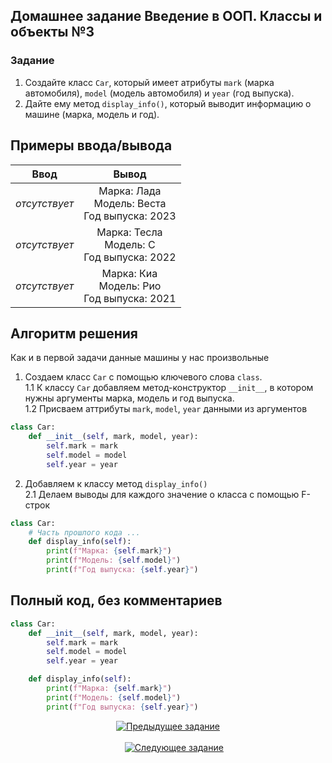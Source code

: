 ## Домашнее задание Введение в ООП. Классы и объекты №3
  ### Задание
  1. Создайте класс `Car`, который имеет атрибуты `mark` (марка автомобиля), `model` (модель автомобиля) и `year` (год выпуска).
  2. Дайте ему метод `display_info()`, который выводит информацию о машине (марка, модель и год).


## Примеры ввода/вывода 
  | Ввод  | Вывод  |
  |:-:|:---------------:|
  | *отсутствует* | Марка: Лада<br>Модель: Веста<br>Год выпуска: 2023 |
  | *отсутствует* | Марка: Тесла<br>Модель: С<br>Год выпуска: 2022 |
  | *отсутствует* | Марка: Киа<br>Модель: Рио<br>Год выпуска: 2021 |

## Алгоритм решения
  Как и в первой задачи данные машины у нас произвольные <br>
  1. Создаем класс `Car` с помощью ключевого слова `class`. <br>
  1.1 К классу `Car` добавляем метод-конструктор `__init__`, в котором нужны аргументы марка, модель и год выпуска. <br>
  1.2 Присваем аттрибуты `mark`, `model`, `year` данными из аргументов <br>
  ```py
  class Car:
      def __init__(self, mark, model, year):
          self.mark = mark
          self.model = model
          self.year = year
  ```
  2. Добавляем к классу метод `display_info()` <br>
    2.1 Делаем выводы для каждого значение о класса с помощью F-строк
  ```py
  class Car:
      # Часть прошлого кода ...
      def display_info(self):
          print(f"Марка: {self.mark}")
          print(f"Модель: {self.model}")
          print(f"Год выпуска: {self.year}")
  ```
## Полный код, без комментариев
```py
class Car:
    def __init__(self, mark, model, year):
        self.mark = mark
        self.model = model
        self.year = year

    def display_info(self):
        print(f"Марка: {self.mark}")
        print(f"Модель: {self.model}")
        print(f"Год выпуска: {self.year}")
```

<p align="center">
    <a href="../2. 2D lists/readme.md">
      <img alt="Предыдущее задание" src="https://img.shields.io/badge/%D0%9F%D1%80%D0%B5%D0%B4%D1%8B%D0%B4%D1%83%D1%89%D0%B5%D0%B5-%D0%97%D0%B0%D0%B4%D0%B0%D0%BD%D0%B8%D0%B5-e22445?style=for-the-badge&logo=accenture&logoColor=e22445">
    </a>
&nbsp;&nbsp;&nbsp;&nbsp;&nbsp;&nbsp;&nbsp;&nbsp;&nbsp;&nbsp;&nbsp;&nbsp;&nbsp;&nbsp;&nbsp;&nbsp;&nbsp;&nbsp;&nbsp;&nbsp;&nbsp;&nbsp;&nbsp;&nbsp;&nbsp;&nbsp;&nbsp;&nbsp;&nbsp;&nbsp;&nbsp;&nbsp;&nbsp;&nbsp;&nbsp;&nbsp;&nbsp;&nbsp;&nbsp;&nbsp;&nbsp;&nbsp;&nbsp;&nbsp;&nbsp;&nbsp;&nbsp;&nbsp;&nbsp;&nbsp;&nbsp;&nbsp;&nbsp;&nbsp;&nbsp;&nbsp;&nbsp;&nbsp;&nbsp;&nbsp;&nbsp;&nbsp;&nbsp;&nbsp;&nbsp;&nbsp;&nbsp;&nbsp;&nbsp;&nbsp;&nbsp;&nbsp;&nbsp;&nbsp;&nbsp;&nbsp;&nbsp;&nbsp;&nbsp;&nbsp;&nbsp;&nbsp;&nbsp;&nbsp;&nbsp;&nbsp;&nbsp;&nbsp;&nbsp;&nbsp;&nbsp;&nbsp;&nbsp;&nbsp;&nbsp;&nbsp;&nbsp;&nbsp;&nbsp;&nbsp;&nbsp;&nbsp;&nbsp;&nbsp;&nbsp;&nbsp;&nbsp;&nbsp;&nbsp;&nbsp;&nbsp;&nbsp;&nbsp;&nbsp;&nbsp;&nbsp;&nbsp;&nbsp;&nbsp;&nbsp;&nbsp;&nbsp;&nbsp;&nbsp;&nbsp;&nbsp;&nbsp;&nbsp;&nbsp;&nbsp;&nbsp;&nbsp;
    <a href="../4. inheritance/readme.md">
      <img alt="Следующее задание" src="https://img.shields.io/badge/%D0%A1%D0%BB%D0%B5%D0%B4%D1%83%D1%8E%D1%89%D0%B5%D0%B5-%D0%97%D0%B0%D0%B4%D0%B0%D0%BD%D0%B8%D0%B5-e22445?style=for-the-badge&logo=accenture&logoColor=e22445">
    </a>
</p>
